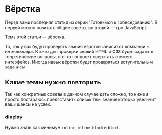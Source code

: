 # Вёрстка

Перед вами последняя статья из серии "Готовимся к собеседованию". В первой можно почитать общие советы, во второй — про JavaScript.

Тема этой статьи — вёрстка.

То, как у вас будут проверять знания вёрстки зависит от компании и интервьюера. Кто-то для проверки знаний HTML и CSS будет задавать теоретические вопросы, кто-то попросит сверстать элемент интерфейса. Иногда навык вёрстки будет проверяться вступительным заданием.

## Какие темы нужно повторить

Так как конкретные советы в данном случае дать сложно, то ниже я просто постараюсь предоставить список тем, знание которых увеличит ваши шансы на успех.

### display

Нужно знать как минимум `inline`, `inline-block` и `block`.
